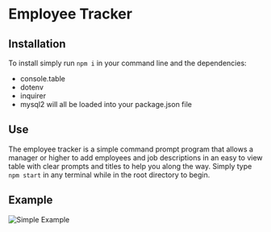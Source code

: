 # **Employee Tracker**

## Installation
To install simply run `npm i` in your command line and the dependencies:
- console.table
- dotenv
- inquirer
- mysql2
will all be loaded into your package.json file

## Use
The employee tracker is a simple command prompt program that allows a manager or higher to add employees and job descriptions in an easy to view table with clear prompts and titles to help you along the way.
Simply type `npm start` in any terminal while in the root directory to begin.

## Example

![Simple Example](sql.gif)